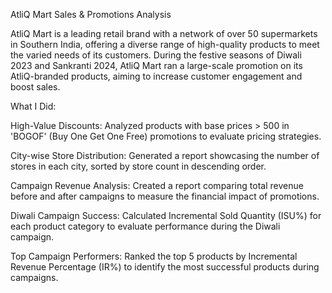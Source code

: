 AtliQ Mart Sales & Promotions Analysis

AtliQ Mart is a leading retail brand with a network of over 50 supermarkets in Southern India, offering a diverse range of high-quality products to meet the varied needs of its customers. During the festive seasons of Diwali 2023 and Sankranti 2024, AtliQ Mart ran a large-scale promotion on its AtliQ-branded products, aiming to increase customer engagement and boost sales.

What I Did:

High-Value Discounts: Analyzed products with base prices > 500 in 'BOGOF' (Buy One Get One Free) promotions to evaluate pricing strategies.

City-wise Store Distribution: Generated a report showcasing the number of stores in each city, sorted by store count in descending order.

Campaign Revenue Analysis: Created a report comparing total revenue before and after campaigns to measure the financial impact of promotions.

Diwali Campaign Success: Calculated Incremental Sold Quantity (ISU%) for each product category to evaluate performance during the Diwali campaign.

Top Campaign Performers: Ranked the top 5 products by Incremental Revenue Percentage (IR%) to identify the most successful products during campaigns.
